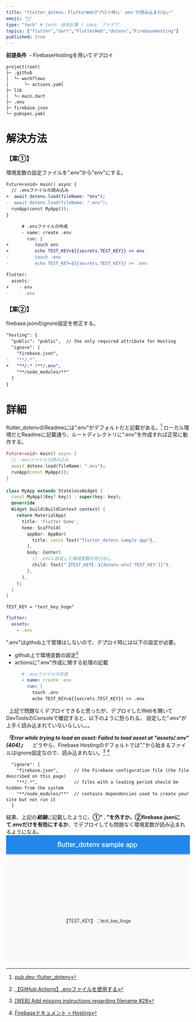 ```yaml
---
title: "flutter_dotenv：FlutterWebデプロイ時に'.env'が読み込まれない"
emoji: "🔧"
type: "tech" # tech: 技術記事 / idea: アイデア
topics: ["flutter","dart","FlutterWeb","dotenv","FirebaseHosting"]
published: true
---
```


**前提条件**
・FirebaseHostingを用いてデプロイ
```yaml:記事で使用するフォルダ構成
project(root)
├─ .github
│  └─ workflows
│      └─ actions.yaml
├─ lib
│  └─ main.dart
├─ .env
├─ firebase.json
└─ pubspec.yaml
```

# 解決方法
### 【案①】
環境変数の設定ファイルを”.env”から"env"にする。
```diff dart:main.dart
Future<void> main() async {
  // .envファイルの読み込み
+  await dotenv.load(fileName: "env");
-  await dotenv.load(fileName: ".env");
  runApp(const MyApp());
}
```
```diff yaml:actions.yaml
      # .envファイルの作成
      - name: create .env
        run: |
+          touch env
+          echo TEST_KEY=${{secrets.TEST_KEY}} >> env
-          touch .env
-          echo TEST_KEY=${{secrets.TEST_KEY}} >> .env
```
```diff yaml:pubspec.yaml
flutter:
  assets:
+    - env
-    - .env
```

### 【案②】
firebase.jsonのignore設定を修正する。
```diff yaml:firebase.json
"hosting": {
  "public": "public",  // the only required attribute for Hosting
  "ignore": [
    "firebase.json",
-   "**/.*",
+   "**/.* !**/.env",
    "**/node_modules/**"
  ]
}
```



# 詳細
flutter_dotenvのReadmeには".env"がデフォルトだと記載がある。[^1]
ローカル環境だとReadmeに記載通り、ルートディレクトリに".env"を作成すれば正常に動作する。
```dart:main.dart
Future<void> main() async {
  // .envファイルの読み込み
  await dotenv.load(fileName: ".env");
  runApp(const MyApp());
}

class MyApp extends StatelessWidget {
  const MyApp({Key? key}) : super(key: key);
  @override
  Widget build(BuildContext context) {
    return MaterialApp(
      title: 'Flutter Demo',
      home: Scaffold(
        appBar: AppBar(
          title: const Text("flutter_dotenv sample app"),
        ),
        body: Center(
          // .envに設定した環境変数の呼び出し
          child: Text("【TEST_KEY】：${dotenv.env['TEST_KEY']}"),
        ),
      ),
    );
  }
}
```
```env:.env
TEST_KEY = "test_key_hoge"
```
```yaml:pubspec.yaml
flutter:
  assets:
    - .env
```
".env"はgithub上で管理はしないので、デプロイ時には以下の設定が必要。
- github上で環境変数の設定[^2]
- actionsに".env"作成に関する処理の記載

```yaml:actions.yaml
      # .envファイルの作成
      - name: create .env
        run: |
          touch .env
          echo TEST_KEY=${{secrets.TEST_KEY}} >> .env
```
&nbsp;
上記で問題なくデプロイできると思ったが、デプロイしたWebを開いてDevToolsのConsoleで確認すると、以下のように怒られる。
設定した".env"が上手く読み込まれていないらしい。。。

***「Error while trying to load an asset: Failed to load asset at "assets/.env" (404)」***
&nbsp;
&nbsp;
どうやら、Firebase Hostingのデフォルトでは"."から始まるファイルはignore設定なので、読み込まれない。[^3] [^4]
``` yaml:Firebaseドキュメント
  "ignore": [
    "firebase.json",      // the Firebase configuration file (the file described on this page)
    "**/.*",              // files with a leading period should be hidden from the system
    "**/node_modules/**"  // contains dependencies used to create your site but not run it
  ]
```

結果、上記の***結論***に記載したように、**①" . "を外すか、②firebase.jsonにて.envだけを有効にするか**、でデプロイしても問題なく環境変数が読み込まれるようになる。
![](/images/64c9e06d516a3e/picture_sukusyo.png)


[^1]: [pub.dev: flutter_dotenv](https://pub.dev/packages/flutter_dotenv)
[^2]: [【GitHub Actions】.envファイルを使用する](https://zenn.dev/big_tanukiudon/articles/fc1a2ff562ce3d)
[^3]: [[WEB] Add missing instructions regarding filename #28](https://github.com/java-james/flutter_dotenv/issues/28)
[^4]: [Firebaseドキュメント > Hosting](https://firebase.google.com/docs/hosting/full-config?hl=ja)
